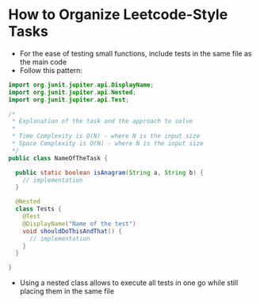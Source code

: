 # How to Organize Leetcode-Style Tasks

- For the ease of testing small functions, include tests in the same file as the main code
- Follow this pattern:

```java
import org.junit.jupiter.api.DisplayName;
import org.junit.jupiter.api.Nested;
import org.junit.jupiter.api.Test;

/*
 * Explanation of the task and the approach to solve
 *
 * Time Complexity is O(N) - where N is the input size
 * Space Complexity is O(N) - where N is the input size
 */
public class NameOfTheTask {

  public static boolean isAnagram(String a, String b) {
    // implementation
  }

  @Nested
  class Tests {
    @Test
    @DisplayName("Name of the test")
    void shouldDoThisAndThat() {
      // implementation
    }
  }

}
```

- Using a nested class allows to execute all tests in one go while still placing them in the same file